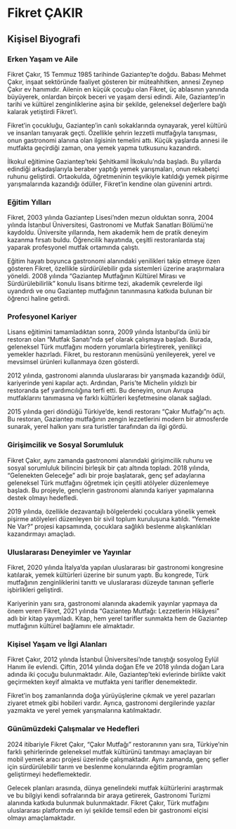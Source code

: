 # Fikret ÇAKIR

## Kişisel Biyografi

### Erken Yaşam ve Aile

Fikret Çakır, 15 Temmuz 1985 tarihinde Gaziantep’te doğdu. Babası Mehmet Çakır, inşaat sektöründe faaliyet gösteren bir müteahhitken, annesi Zeynep Çakır ev hanımıdır. Ailenin en küçük çocuğu olan Fikret, üç ablasının yanında büyüyerek, onlardan birçok beceri ve yaşam dersi edindi. Aile, Gaziantep’in tarihi ve kültürel zenginliklerine aşina bir şekilde, geleneksel değerlere bağlı kalarak yetiştirdi Fikret’i.

Fikret’in çocukluğu, Gaziantep’in canlı sokaklarında oynayarak, yerel kültürü ve insanları tanıyarak geçti. Özellikle şehrin lezzetli mutfağıyla tanışması, onun gastronomi alanına olan ilgisinin temelini attı. Küçük yaşlarda annesi ile mutfakta geçirdiği zaman, ona yemek yapma tutkusunu kazandırdı.

İlkokul eğitimine Gaziantep’teki Şehitkamil İlkokulu’nda başladı. Bu yıllarda edindiği arkadaşlarıyla beraber yaptığı yemek yarışmaları, onun rekabetçi ruhunu geliştirdi. Ortaokulda, öğretmeninin teşvikiyle katıldığı yemek pişirme yarışmalarında kazandığı ödüller, Fikret’in kendine olan güvenini artırdı.

### Eğitim Yılları

Fikret, 2003 yılında Gaziantep Lisesi’nden mezun olduktan sonra, 2004 yılında İstanbul Üniversitesi, Gastronomi ve Mutfak Sanatları Bölümü’ne kaydoldu. Üniversite yıllarında, hem akademik hem de pratik deneyim kazanma fırsatı buldu. Öğrencilik hayatında, çeşitli restoranlarda staj yaparak profesyonel mutfak ortamında çalıştı.

Eğitim hayatı boyunca gastronomi alanındaki yenilikleri takip etmeye özen gösteren Fikret, özellikle sürdürülebilir gıda sistemleri üzerine araştırmalara yöneldi. 2008 yılında “Gaziantep Mutfağının Kültürel Mirası ve Sürdürülebilirlik” konulu lisans bitirme tezi, akademik çevrelerde ilgi uyandırdı ve onu Gaziantep mutfağının tanınmasına katkıda bulunan bir öğrenci haline getirdi.

### Profesyonel Kariyer

Lisans eğitimini tamamladıktan sonra, 2009 yılında İstanbul’da ünlü bir restoran olan “Mutfak Sanatı”nda şef olarak çalışmaya başladı. Burada, geleneksel Türk mutfağını modern yorumlarla birleştirerek, yenilikçi yemekler hazırladı. Fikret, bu restoranın menüsünü yenileyerek, yerel ve mevsimsel ürünleri kullanmaya özen gösterdi.

2012 yılında, gastronomi alanında uluslararası bir yarışmada kazandığı ödül, kariyerinde yeni kapılar açtı. Ardından, Paris’te Michelin yıldızlı bir restoranda şef yardımcılığına terfi etti. Bu deneyim, onun Avrupa mutfaklarını tanımasına ve farklı kültürleri keşfetmesine olanak sağladı.

2015 yılında geri döndüğü Türkiye’de, kendi restoranı “Çakır Mutfağı”nı açtı. Bu restoran, Gaziantep mutfağının zengin lezzetlerini modern bir atmosferde sunarak, yerel halkın yanı sıra turistler tarafından da ilgi gördü.

### Girişimcilik ve Sosyal Sorumluluk

Fikret Çakır, aynı zamanda gastronomi alanındaki girişimcilik ruhunu ve sosyal sorumluluk bilincini birleşik bir çatı altında topladı. 2018 yılında, “Gelenekten Geleceğe” adlı bir proje başlatarak, genç şef adaylarına geleneksel Türk mutfağını öğretmek için çeşitli atölyeler düzenlemeye başladı. Bu projeyle, gençlerin gastronomi alanında kariyer yapmalarına destek olmayı hedefledi.

2019 yılında, özellikle dezavantajlı bölgelerdeki çocuklara yönelik yemek pişirme atölyeleri düzenleyen bir sivil toplum kuruluşuna katıldı. “Yemekte Ne Var?” projesi kapsamında, çocuklara sağlıklı beslenme alışkanlıkları kazandırmayı amaçladı.

### Uluslararası Deneyimler ve Yayınlar

Fikret, 2020 yılında İtalya’da yapılan uluslararası bir gastronomi kongresine katılarak, yemek kültürleri üzerine bir sunum yaptı. Bu kongrede, Türk mutfağının zenginliklerini tanıttı ve uluslararası düzeyde tanınan şeflerle işbirlikleri geliştirdi.

Kariyerinin yanı sıra, gastronomi alanında akademik yayınlar yapmaya da önem veren Fikret, 2021 yılında “Gaziantep Mutfağı: Lezzetlerin Hikâyesi” adlı bir kitap yayımladı. Kitap, hem yerel tarifler sunmakta hem de Gaziantep mutfağının kültürel bağlamını ele almaktadır.

### Kişisel Yaşam ve İlgi Alanları

Fikret Çakır, 2012 yılında İstanbul Üniversitesi’nde tanıştığı sosyolog Eylül Hanım ile evlendi. Çiftin, 2014 yılında doğan Efe ve 2018 yılında doğan Lara adında iki çocuğu bulunmaktadır. Aile, Gaziantep’teki evlerinde birlikte vakit geçirmekten keyif almakta ve mutfakta yeni tarifler denemektedir.

Fikret’in boş zamanlarında doğa yürüyüşlerine çıkmak ve yerel pazarları ziyaret etmek gibi hobileri vardır. Ayrıca, gastronomi dergilerinde yazılar yazmakta ve yerel yemek yarışmalarına katılmaktadır.

### Günümüzdeki Çalışmalar ve Hedefleri

2024 itibariyle Fikret Çakır, “Çakır Mutfağı” restoranının yanı sıra, Türkiye’nin farklı şehirlerinde geleneksel mutfak kültürünü tanıtmayı amaçlayan bir mobil yemek aracı projesi üzerinde çalışmaktadır. Aynı zamanda, genç şefler için sürdürülebilir tarım ve beslenme konularında eğitim programları geliştirmeyi hedeflemektedir.

Gelecek planları arasında, dünya genelindeki mutfak kültürlerini araştırmak ve bu bilgiyi kendi sofralarında bir araya getirerek, Gastronomi Turizmi alanında katkıda bulunmak bulunmaktadır. Fikret Çakır, Türk mutfağını uluslararası platformda en iyi şekilde temsil eden bir gastronomi elçisi olmayı amaçlamaktadır.